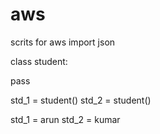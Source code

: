 # aws
scrits for aws
import json

class student:

pass

std_1 = student()
std_2 = student()

std_1 = arun
std_2 = kumar


